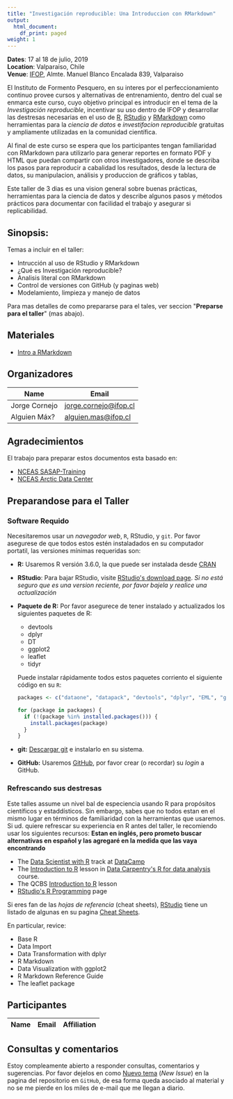 ```yaml
---
title: "Investigación reproducible: Una Introduccion con RMarkdown"
output:
  html_document:
    df_print: paged
weight: 1
---
```




__Dates__: 17 al 18 de julio, 2019<br>
__Location__: Valparaiso, Chile<br>
__Venue__: [IFOP](https://www.ifop.cl), Almte. Manuel Blanco Encalada 839, Valparaiso

El Instituto de Formento Pesquero, en su interes por el perfeccionamiento continuo provee cursos y 
alternativas de entrenamiento, dentro del cual se enmarca este curso, cuyo objetivo principal es introducir
en el tema de la _Investigación reproducible_, incentivar su uso dentro de IFOP y desarrollar las destresas 
necesarias en el uso de [R](https://www.r-project.org/), [RStudio](https://www.rstudio.com/) y
[RMarkdown](https://rmarkdown.rstudio.com/) como herramientas para la _ciencia de datos_ e _investifacion reproducible_ gratuitas y ampliamente utilizadas en la comunidad científica. 

Al final de este curso se espera que los participantes tengan familiaridad con RMarkdown para utilizarlo para generar
reportes en formato PDF y HTML que puedan compartir con otros investigadores, donde se describa los pasos para reproducir
a cabalidad los resultados, desde la lectura de datos, su manipulacion, análisis y produccion de gráficos y tablas, 

Este taller de 3 dias es una vision general sobre buenas prácticas, herramientas para la ciencia de datos y describe algunos pasos y métodos prácticos para documentar con facilidad el trabajo y asegurar si replicabilidad. 


## Sinopsis:

Temas a incluir en el taller:

* Intrucción al uso de RStudio y RMarkdown
* ¿Qué es Investigación reproducible?
* Analisis literal con RMarkdown
* Control de versiones con GitHub (y paginas web)
* Modelamiento, limpieza y manejo de datos


Para mas detalles de como prepararse para el tales, ver seccion "**Preparse para el taller**" (mas abajo).

## Materiales

- [Intro a RMarkdown](/materials/RMarkdown/index.html)


## Organizadores

|Name         | Email              |
|-------------|--------------------|
|Jorge Cornejo| jorge.cornejo@ifop.cl |
|Alguien Máx? | alguien.mas@ifop.cl |

## Agradecimientos

El trabajo para preparar estos documentos esta basado en:

- [NCEAS SASAP-Training](https://github.com/NCEAS/sasap-training) 
- [NCEAS Arctic Data Center](https://github.com/NCEAS/arctic-data-training) 

## Preparandose para el Taller

### Software Requido

Necesitaremos usar un _navegador web_, `R`, RStudio, y `git`. Por favor asegurese de que todos estos estén instaladados en su computador portatil, las versiones mínimas requeridas son:

- **R:** Usaremos R versión 3.6.0, la que puede ser instalada desde [CRAN](https://cran.rstudio.com)

- **RStudio**: Para bajar RStudio, visite [RStudio's download page](https://www.rstudio.com/products/rstudio/download/).
  *Si no está seguro que es una version reciente, por favor bajela y realice una actualización*
    
- **Paquete de R:** Por favor asegurece de tener instalado y actualizados los siguientes paquetes de R:

    - devtools
    - dplyr
    - DT
    - ggplot2
    - leaflet
    - tidyr
    
    Puede instalar rápidamente todos estos paquetes corriento el siguiente código en su `R`:

    ```r
    packages <- c("dataone", "datapack", "devtools", "dplyr", "EML", "ggplot2", "readxl", "tidyr")
    ```
    
    ```r
    for (package in packages) {
      if (!(package %in% installed.packages())) {
        install.packages(package)
      }
    }
    ```

- **git:** [Descargar git](https://git-scm.com/downloads) e instalarlo en su sistema.
- **GitHub:** Usaremos [GitHub](https://github.com), por favor crear (o recordar) su _login_ a GitHub.

### Refrescando sus destresas

Este talles assume un nivel bal de especiencia usando R para propósitos científicos y estaddísticos.
Sin embargo, sabes que no todos estan en el mismo lugar en términos de familiaridad con la herramientas que usaremos.
Si ud. quiere refrescar su experiencia en R antes del taller, le recomiendo usar los siguientes recursos: 
__Estan en inglés, pero prometo buscar alternativas en español y las agregaré en la medida que las vaya encontrando__

- The [Data Scientist with R](https://www.datacamp.com/tracks/data-scientist-with-r) track at [DataCamp](https://www.datacamp.com)
- The [Introduction to R](http://www.datacarpentry.org/R-ecology-lesson/01-intro-to-r.html) lesson in [Data Carpentry's R for data analysis](http://www.datacarpentry.org/R-ecology-lesson/) course.
- The QCBS [Introduction to R](https://qcbs.ca/wiki/r) lesson
- [RStudio's R Programming](https://www.rstudio.com/online-learning/) page

Si eres fan de las _hojas de referencia_ (cheat sheets), [RStudio](https://www.rstudio.com) tiene un listado de algunas en su pagina [Cheat Sheets](https://www.rstudio.com/resources/cheatsheets/).

En particular, revice:

* Base R
* Data Import 
* Data Transformation with dplyr 
* R Markdown
* Data Visualization with ggplot2
* R Markdown Reference Guide 
* The leaflet package

## Participantes

|Name         | Email              |Affiliation           |
|-------------|--------------------|----------------------|


## Consultas y comentarios

Estoy compleamente abierto a responder consultas, comentarios y sugerencias. Por favor dejelos en como [Nuevo tema](https://github.com/cornejotux/claseRMarkdown/issues) (_New Issue_) en la pagina del repositorio en `GitHub`, de esa forma queda asociado al material y no se me pierde en los miles de e-mail que me llegan a diario.

